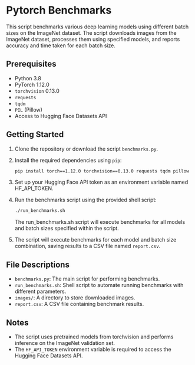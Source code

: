 # Pytorch Benchmarks

This script benchmarks various deep learning models using different batch sizes on the ImageNet dataset. The script downloads images from the ImageNet dataset, processes them using specified models, and reports accuracy and time taken for each batch size.

## Prerequisites

- Python 3.8
- PyTorch 1.12.0
- `torchvision` 0.13.0
- `requests`
- `tqdm`
- `PIL` (Pillow)
- Access to Hugging Face Datasets API

## Getting Started

1. Clone the repository or download the script `benchmarks.py`.

2. Install the required dependencies using `pip`:

   ```bash
   pip install torch==1.12.0 torchvision==0.13.0 requests tqdm pillow
   ```
3. Set up your Hugging Face API token as an environment variable named HF_API_TOKEN.
4. Run the benchmarks script using the provided shell script:
   ```bash
   ./run_benchmarks.sh
   ```
   The run_benchmarks.sh script will execute benchmarks for all models and batch sizes specified within the script.
5. The script will execute benchmarks for each model and batch size combination, saving results to a CSV file named `report.csv`.

## File Descriptions
- `benchmarks.py`: The main script for performing benchmarks.
- `run_benchmarks.sh`: Shell script to automate running benchmarks with different parameters.
- `images/`: A directory to store downloaded images.
- `report.csv`: A CSV file containing benchmark results.

## Notes
- The script uses pretrained models from torchvision and performs inference on the ImageNet validation set.
- The `HF_API_TOKEN` environment variable is required to access the Hugging Face Datasets API.
